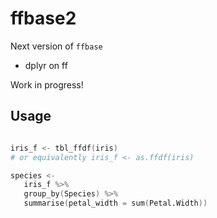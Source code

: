 ffbase2
=======

Next version of `ffbase`
- dplyr on ff

Work in progress!


## Usage

```S

iris_f <- tbl_ffdf(iris)
# or equivalently iris_f <- as.ffdf(iris)

species <- 
   iris_f %>%
   group_by(Species) %>%
   summarise(petal_width = sum(Petal.Width))
```

